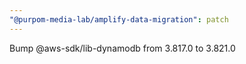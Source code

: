 ```yaml
---
"@purpom-media-lab/amplify-data-migration": patch
---
```


Bump @aws-sdk/lib-dynamodb from 3.817.0 to 3.821.0
